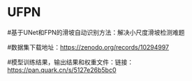 # UFPN
#基于UNet和FPN的滑坡自动识别方法：解决小尺度滑坡检测难题  

#数据集下载地址：https://zenodo.org/records/10294997  

#模型训练结果，输出结果和权重文件：链接：https://pan.quark.cn/s/5127e26b5bc0
